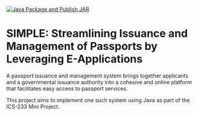 [![Java Package and Publish JAR](https://github.com/ICS-233-SIMPLE/simple-java/actions/workflows/package.yml/badge.svg)](https://github.com/ICS-233-SIMPLE/simple-java/actions/workflows/package.yml)

# SIMPLE: Streamlining Issuance and Management of Passports by Leveraging E-Applications

A passport issuance and management system brings together applicants and a governmental issuance authority into a cohesive and online platform that facilitates easy access to passport services. 

This project aims to implement one such system using Java as part of the ICS-233 Mini Project.
